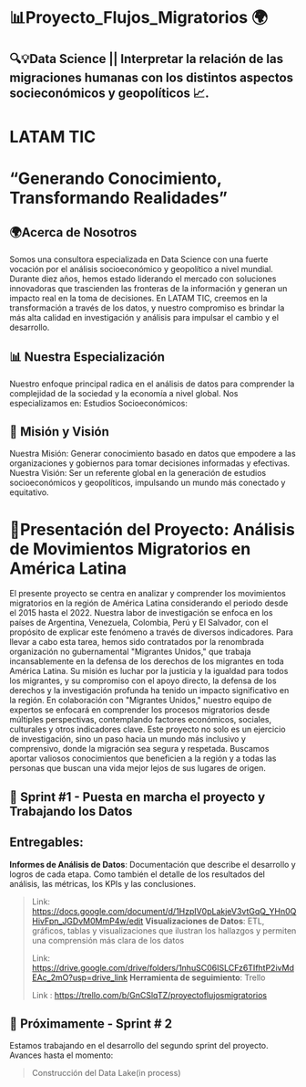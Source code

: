 # 📊Proyecto_Flujos_Migratorios 🌍
## 🔍💡Data Science || Interpretar la relación de las migraciones humanas con los distintos aspectos socieconómicos y geopolíticos 📈.

# LATAM TIC
# “Generando Conocimiento, Transformando Realidades”

## 🌍Acerca de Nosotros
Somos una consultora especializada en Data Science con una fuerte vocación por el análisis socioeconómico y geopolítico a nivel mundial. Durante diez años, hemos estado liderando el mercado con soluciones innovadoras que trascienden las fronteras de la información y generan un impacto real en la toma de decisiones.
En LATAM TIC, creemos en la transformación a través de los datos, y nuestro compromiso es brindar la más alta calidad en investigación y análisis para impulsar el cambio y el desarrollo. 

## 📊 Nuestra Especialización
Nuestro enfoque principal radica en el análisis de datos para comprender la complejidad de la sociedad y la economía a nivel global. Nos especializamos en:
Estudios Socioeconómicos: 

## 🚀 Misión y Visión
Nuestra Misión: Generar conocimiento basado en datos que empodere a las organizaciones y gobiernos para tomar decisiones informadas y efectivas.
Nuestra Visión: Ser un referente global en la generación de estudios socioeconómicos y geopolíticos, impulsando un mundo más conectado y equitativo.


# 🤝Presentación  del Proyecto:  Análisis de Movimientos Migratorios en América Latina

El presente proyecto se centra en analizar y comprender los movimientos migratorios en la región de América Latina considerando el periodo desde el 2015 hasta el 2022. Nuestra labor de investigación se enfoca en los países de Argentina, Venezuela, Colombia, Perú y El Salvador, con el propósito de explicar este fenómeno a través de diversos indicadores.
Para llevar a cabo esta tarea, hemos sido contratados por la renombrada organización no gubernamental "Migrantes Unidos," que trabaja incansablemente en la defensa de los derechos de los migrantes en toda América Latina. Su misión es luchar por la justicia y la igualdad para todos los migrantes, y su compromiso con el apoyo directo, la defensa de los derechos y la investigación profunda ha tenido un impacto significativo en la región.
En colaboración con "Migrantes Unidos," nuestro equipo de expertos se enfocará en comprender los procesos migratorios desde múltiples perspectivas, contemplando factores económicos, sociales, culturales y otros indicadores clave. 
Este proyecto no solo es un ejercicio de investigación, sino un paso hacia un mundo más inclusivo y comprensivo, donde la migración sea segura y respetada. Buscamos aportar valiosos conocimientos que beneficien a la región y a todas las personas que buscan una vida mejor lejos de sus lugares de origen.


## 🚀 Sprint #1 - Puesta en marcha el proyecto y Trabajando los Datos

## Entregables: 
**Informes de Análisis de Datos**: Documentación que describe el desarrollo y logros de cada etapa. Como también el detalle de los resultados del análisis, las métricas, los KPIs y las conclusiones.

> Link: https://docs.google.com/document/d/1HzpIV0pLakjeV3vtGqQ_YHn0QHivFpn_JGDvM0MmP4w/edit
**Visualizaciones de Datos**: ETL, gráficos, tablas y visualizaciones que ilustran los hallazgos y permiten una comprensión más clara de los datos
> 
> Link: https://drive.google.com/drive/folders/1nhuSC06ISLCFz6TIfhtP2ivMdEAc_2mO?usp=drive_link
**Herramienta de seguimiento**: Trello
> 
> Link : https://trello.com/b/GnCSlqTZ/proyectoflujosmigratorios

## 👀 Próximamente - Sprint # 2
Estamos trabajando en el desarrollo del segundo sprint del proyecto. Avances hasta el momento:
> Construcción del Data Lake(in process)





